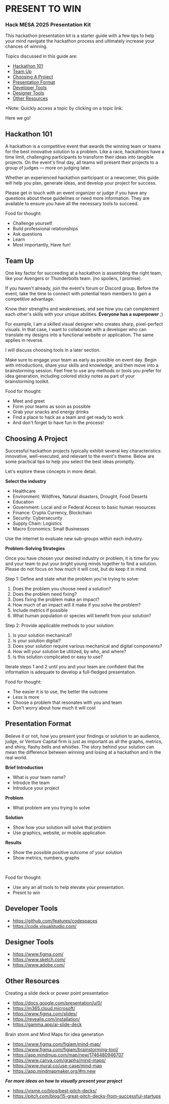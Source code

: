 # PRESENT TO WIN

### Hack MESA 2025 Presentation Kit

This hackathon presentation kit is a starter guide with a few tips to help your mind navigate the hackathon process and ultimately increase your chances of winning.

Topics discussed in this guide are:

- [Hackathon 101](#hackathon-101)
- [Team Up](#team-up)
- [Choosing A Project](#choosing-a-project)
- [Presentation Format](#presentation-format)
- [Developer Tools](#developer-tools)
- [Designer Tools](#designer-tools)
- [Other Resources](#other-resources)


*Note: Quickly access a topic by clicking on a topic link.

Here we go!

## Hackathon 101

A hackathon is a competitive event that awards the winning team or teams for the best innovative solution to a problem. Like a race, hackathons have a time limit, challenging participants to transform their ideas into tangible projects. On the event's final day, all teams will present their projects to a group of judges — more on judging later.

Whether an experienced hackathon participant or a newcomer, this guide will help you plan, generate ideas, and develop your project for success. 

Please get in touch with an event organizer or judge if you have any questions about these guidelines or need more information. They are available to ensure you have all the necessary tools to succeed.

Food for thought:
- Challenge yourself
- Build professional relationships
- Ask questions
- Learn
- Most importantly, Have fun!


## Team Up

One key factor for succeeding at a hackathon is assembling the right team, like your Avengers or Thunderbolts team. (no spoilers, I promise). 

If you haven't already, join the event's forum or Discord group. Before the event, take the time to connect with potential team members to gain a competitive advantage. 

Know their strengths and weaknesses, and see how you can complement each other's skills with your unique abilities.   **Everyone has a superpower** ;) 

For example, I am a skilled visual designer who creates sharp, pixel-perfect visuals. In that case, I want to collaborate with a developer who can translate my designs into a functional website or application. The same applies in reverse.

I will discuss choosing tools in a later section.

Make sure to engage your team as early as possible on event day. Begin with introductions, share your skills and knowledge, and then move into a brainstorming session. Feel free to use any methods or tools you prefer for idea generation, including colored sticky notes as part of your brainstorming toolkit.

Food for thought:
- Meet and greet
- Form your teams as soon as possible
- Grab your snacks and energy drinks
- Find a place to hack as a team and get ready to work
- And don't forget to have fun in the process!

## Choosing A Project

Successful hackathon projects typically exhibit several key characteristics: innovative, well-executed, and relevant to the event's theme. Below are some practical tips to help you select the best ideas promptly.

Let's explore these concepts in more detail.

**Select the industry**

- Healthcare
- Environment: Wildfires, Natural disasters, Drought, Food Deserts
- Education
- Government: Local and or Federal Access to basic human resources
- Finance: Crypto Currency, Blockchain
- Security: Cybersecurity
- Supply Chain: Logistics
- Macro Economics: Small Businesses

Use the internet to evaluate new sub-groups within each industry.

**Problem-Solving Strategies**

Once you have chosen your desired industry or problem, it is time for you and your team to put your bright young minds together to find a solution. Please do not focus on how much it will cost, but do keep it in mind.

Step 1: Define and state what the problem you're trying to solve:

1. Does the problem you choose need a solution?
2. Does the problem need fixing?
3. Does fixing the problem make an impact?
4. How much of an impact will it make if you solve the problem?
5. Include metrics if possible
6. What human population or species will benefit from your solution?

Step 2: Provide applicable methods to your solution:

1. Is your solution mechanical?
2. Is your solution digital?
3. Does your solution require various mechanical and digital components?
4. How will your solution be utilized, by who, and where?
5. Is this solution complicated or easy to use?

Iterate steps 1 and 2 until you and your team are confident that the information is adequate to develop a full-fledged presentation.


Food for thought:
- The easier it is to use, the better the outcome
- Less is more
- Choose a problem that resonates with you and team
- Don't worry about how much it will cost


## Presentation Format
 
Believe it or not, how you present your findings or solution to an audience, judge, or Venture Capital firm is just as important as all the graphs, metrics, and shiny, flashy bells and whistles. The story behind your solution can mean the difference between winning and losing at a hackathon and in the real world.

**Brief Introduction**
- What is your team name?
- Introdce the team
- Introduce your project

**Problem**
- What problem are you trying to solve

**Solution**
- Show how your solution will solve that problem
- Use graphics, website, or mobile application 

**Results**
- Show the possible positive outcome of your solution
- Show metrics, numbers, graphs

<br>

Food for thought:
- Use any an all tools to help elevate your presentation.
- Presnt to win

## Developer Tools

- https://github.com/features/codespaces
- https://code.visualstudio.com/

## Designer Tools

- https://www.figma.com/
- https://www.sketch.com/
- https://www.adobe.com/

## Other Resources

Creating a slide deck or power point presentation

- https://docs.google.com/presentation/u/0/
- https://m365.cloud.microsoft/
- https://www.figma.com/slides/
- https://revealjs.com/installation/
- https://gamma.app/ai-slide-deck

Brain storm and Mind Maps for idea generation
- https://www.figma.com/figjam/mind-map/
- https://www.figma.com/figjam/brainstorming-tool/
- https://app.mindmup.com/map/new/1746480946707
- https://www.canva.com/graphs/mind-maps/
- https://www.mural.co/use-case/mind-map
- https://app.mindmapmaker.org/#m:new


***For more ideas on how to visually present your project***

- https://visme.co/blog/best-pitch-decks/
- https://pitch.com/blog/15-great-pitch-decks-from-successful-startups


